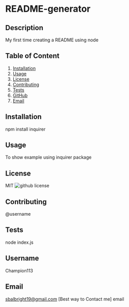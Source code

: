 # README-generator
  ## Description 
   My first time creating a README using node
   ## Table of Content
  1. [Installation](#installation)
  2. [Usage](#usage)
  3. [License](#license)
  4. [Contributing](#contributing)
  5. [Tests](#tests)
  6. [GitHub](#username)
  7. [Email](#email)
  ## Installation 
   npm install inquirer
  ## Usage 
   To show example using inquirer package
  ## License 
   MIT
  ![github license](https://img.shields.io/badge/license-MIT-blue.svg)
  ## Contributing 
  @username
  ## Tests
   node index.js
  ## Username 
  Champion113 
  ## Email 
  sbalbright19@gmail.com [Best way to Contact me] email
